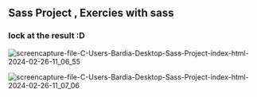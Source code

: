 ## Sass Project , Exercies with sass

### lock at the result :D

![screencapture-file-C-Users-Bardia-Desktop-Sass-Project-index-html-2024-02-26-11_06_55](https://github.com/imsharifix/Sass---Project/assets/114331083/ef11ed5d-2353-4990-9458-c2c120ff73f6)

![screencapture-file-C-Users-Bardia-Desktop-Sass-Project-index-html-2024-02-26-11_07_06](https://github.com/imsharifix/Sass---Project/assets/114331083/615f610a-aed7-497a-b972-088645d95ef6)
